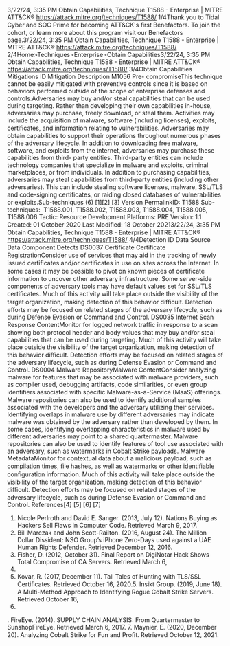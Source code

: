 3/22/24, 3:35 PM Obtain Capabilities, Technique T1588 - Enterprise | MITRE ATT&CK®
https://attack.mitre.org/techniques/T1588/ 1/4Thank you to Tidal Cyber and SOC Prime for becoming ATT&CK's ﬁrst Benefactors. To join the cohort, or learn more about this program visit our
Benefactors page.3/22/24, 3:35 PM Obtain Capabilities, Technique T1588 - Enterprise | MITRE ATT&CK®
https://attack.mitre.org/techniques/T1588/ 2/4Home>Techniques>Enterprise>Obtain Capabilities3/22/24, 3:35 PM Obtain Capabilities, Technique T1588 - Enterprise | MITRE ATT&CK®
https://attack.mitre.org/techniques/T1588/ 3/4Obtain Capabilities
Mitigations
ID Mitigation Description
M1056 Pre-
compromiseThis technique cannot be easily mitigated with preventive controls since it is based on behaviors performed
outside of the scope of enterprise defenses and controls.Adversaries may buy and/or steal capabilities that can be used during targeting. Rather than developing their own capabilities in-house,
adversaries may purchase, freely download, or steal them. Activities may include the acquisition of malware, software (including licenses),
exploits, certiﬁcates, and information relating to vulnerabilities. Adversaries may obtain capabilities to support their operations throughout
numerous phases of the adversary lifecycle.
In addition to downloading free malware, software, and exploits from the internet, adversaries may purchase these capabilities from third-
party entities. Third-party entities can include technology companies that specialize in malware and exploits, criminal marketplaces, or from
individuals.
In addition to purchasing capabilities, adversaries may steal capabilities from third-party entities (including other adversaries). This can
include stealing software licenses, malware, SSL/TLS and code-signing certiﬁcates, or raiding closed databases of vulnerabilities or exploits.Sub-techniques (6)
[1][2]
[3]
Version PermalinkID: T1588
Sub-techniques:  T1588.001, T1588.002, T1588.003, T1588.004, T1588.005, T1588.006
 
Tactic: Resource Development
 
Platforms: PRE
Version: 1.1
Created: 01 October 2020
Last Modiﬁed: 18 October 20213/22/24, 3:35 PM Obtain Capabilities, Technique T1588 - Enterprise | MITRE ATT&CK®
https://attack.mitre.org/techniques/T1588/ 4/4Detection
ID Data Source Data Component Detects
DS0037 Certiﬁcate Certiﬁcate
RegistrationConsider use of services that may aid in the tracking of newly issued certiﬁcates
and/or certiﬁcates in use on sites across the Internet. In some cases it may be
possible to pivot on known pieces of certiﬁcate information to uncover other
adversary infrastructure. Some server-side components of adversary tools may
have default values set for SSL/TLS certiﬁcates. Much of this activity will take
place outside the visibility of the target organization, making detection of this
behavior diﬃcult. Detection efforts may be focused on related stages of the
adversary lifecycle, such as during Defense Evasion or Command and Control.
DS0035 Internet Scan Response
ContentMonitor for logged network traﬃc in response to a scan showing both protocol
header and body values that may buy and/or steal capabilities that can be used
during targeting. Much of this activity will take place outside the visibility of the
target organization, making detection of this behavior diﬃcult. Detection efforts may
be focused on related stages of the adversary lifecycle, such as during Defense
Evasion or Command and Control.
DS0004 Malware RepositoryMalware
ContentConsider analyzing malware for features that may be associated with malware
providers, such as compiler used, debugging artifacts, code similarities, or even
group identiﬁers associated with speciﬁc Malware-as-a-Service (MaaS) offerings.
Malware repositories can also be used to identify additional samples associated
with the developers and the adversary utilizing their services. Identifying overlaps in
malware use by different adversaries may indicate malware was obtained by the
adversary rather than developed by them. In some cases, identifying overlapping
characteristics in malware used by different adversaries may point to a shared
quartermaster. Malware repositories can also be used to identify features of tool
use associated with an adversary, such as watermarks in Cobalt Strike payloads.
Malware
MetadataMonitor for contextual data about a malicious payload, such as compilation times,
ﬁle hashes, as well as watermarks or other identiﬁable conﬁguration information.
Much of this activity will take place outside the visibility of the target organization,
making detection of this behavior diﬃcult. Detection efforts may be focused on
related stages of the adversary lifecycle, such as during Defense Evasion or
Command and Control.
References[4]
[5]
[6]
[7]
1. Nicole Perlroth and David E. Sanger. (2013, July 12). Nations
Buying as Hackers Sell Flaws in Computer Code. Retrieved
March 9, 2017.
2. Bill Marczak and John Scott-Railton. (2016, August 24). The
Million Dollar Dissident: NSO Group’s iPhone Zero-Days used
against a UAE Human Rights Defender. Retrieved December
12, 2016.
3. Fisher, D. (2012, October 31). Final Report on DigiNotar Hack
Shows Total Compromise of CA Servers. Retrieved March 6,
2017.
4. Kovar, R. (2017, December 11). Tall Tales of Hunting with
TLS/SSL Certiﬁcates. Retrieved October 16, 2020.5. Insikt Group. (2019, June 18). A Multi-Method Approach to
Identifying Rogue Cobalt Strike Servers. Retrieved October 16,
2020.
 . FireEye. (2014). SUPPLY CHAIN ANALYSIS: From
Quartermaster to SunshopFireEye. Retrieved March 6, 2017.
7. Maynier, E. (2020, December 20). Analyzing Cobalt Strike for
Fun and Proﬁt. Retrieved October 12, 2021.